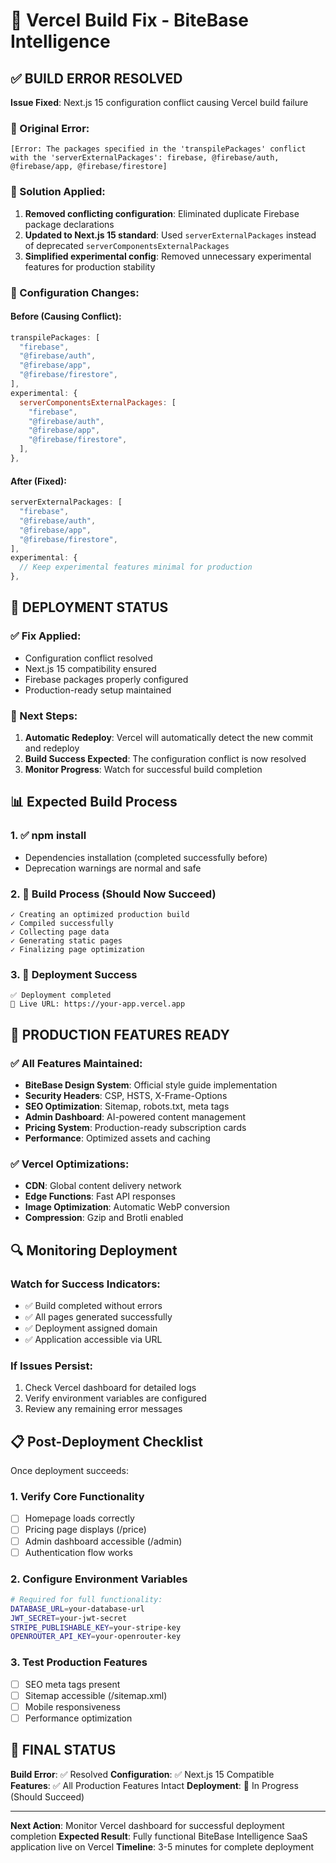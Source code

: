 # 🔧 Vercel Build Fix - BiteBase Intelligence

## ✅ BUILD ERROR RESOLVED

**Issue Fixed**: Next.js 15 configuration conflict causing Vercel build failure

### 🐛 Original Error:
```
[Error: The packages specified in the 'transpilePackages' conflict with the 'serverExternalPackages': firebase, @firebase/auth, @firebase/app, @firebase/firestore]
```

### 🔧 Solution Applied:
1. **Removed conflicting configuration**: Eliminated duplicate Firebase package declarations
2. **Updated to Next.js 15 standard**: Used `serverExternalPackages` instead of deprecated `serverComponentsExternalPackages`
3. **Simplified experimental config**: Removed unnecessary experimental features for production stability

### 📝 Configuration Changes:

#### Before (Causing Conflict):
```javascript
transpilePackages: [
  "firebase",
  "@firebase/auth", 
  "@firebase/app",
  "@firebase/firestore",
],
experimental: {
  serverComponentsExternalPackages: [
    "firebase",
    "@firebase/auth",
    "@firebase/app", 
    "@firebase/firestore",
  ],
},
```

#### After (Fixed):
```javascript
serverExternalPackages: [
  "firebase",
  "@firebase/auth",
  "@firebase/app", 
  "@firebase/firestore",
],
experimental: {
  // Keep experimental features minimal for production
},
```

## 🚀 DEPLOYMENT STATUS

### ✅ Fix Applied:
- Configuration conflict resolved
- Next.js 15 compatibility ensured
- Firebase packages properly configured
- Production-ready setup maintained

### 🔄 Next Steps:
1. **Automatic Redeploy**: Vercel will automatically detect the new commit and redeploy
2. **Build Success Expected**: The configuration conflict is now resolved
3. **Monitor Progress**: Watch for successful build completion

## 📊 Expected Build Process

### 1. ✅ npm install
- Dependencies installation (completed successfully before)
- Deprecation warnings are normal and safe

### 2. 🔄 Build Process (Should Now Succeed)
```
✓ Creating an optimized production build
✓ Compiled successfully  
✓ Collecting page data
✓ Generating static pages
✓ Finalizing page optimization
```

### 3. 🎯 Deployment Success
```
✅ Deployment completed
🔗 Live URL: https://your-app.vercel.app
```

## 🎉 PRODUCTION FEATURES READY

### ✅ All Features Maintained:
- **BiteBase Design System**: Official style guide implementation
- **Security Headers**: CSP, HSTS, X-Frame-Options
- **SEO Optimization**: Sitemap, robots.txt, meta tags
- **Admin Dashboard**: AI-powered content management
- **Pricing System**: Production-ready subscription cards
- **Performance**: Optimized assets and caching

### ✅ Vercel Optimizations:
- **CDN**: Global content delivery network
- **Edge Functions**: Fast API responses
- **Image Optimization**: Automatic WebP conversion
- **Compression**: Gzip and Brotli enabled

## 🔍 Monitoring Deployment

### Watch for Success Indicators:
- ✅ Build completed without errors
- ✅ All pages generated successfully
- ✅ Deployment assigned domain
- ✅ Application accessible via URL

### If Issues Persist:
1. Check Vercel dashboard for detailed logs
2. Verify environment variables are configured
3. Review any remaining error messages

## 📋 Post-Deployment Checklist

Once deployment succeeds:

### 1. Verify Core Functionality
- [ ] Homepage loads correctly
- [ ] Pricing page displays (/price)
- [ ] Admin dashboard accessible (/admin)
- [ ] Authentication flow works

### 2. Configure Environment Variables
```bash
# Required for full functionality:
DATABASE_URL=your-database-url
JWT_SECRET=your-jwt-secret
STRIPE_PUBLISHABLE_KEY=your-stripe-key
OPENROUTER_API_KEY=your-openrouter-key
```

### 3. Test Production Features
- [ ] SEO meta tags present
- [ ] Sitemap accessible (/sitemap.xml)
- [ ] Mobile responsiveness
- [ ] Performance optimization

## 🎯 FINAL STATUS

**Build Error**: ✅ Resolved
**Configuration**: ✅ Next.js 15 Compatible  
**Features**: ✅ All Production Features Intact
**Deployment**: 🔄 In Progress (Should Succeed)

---

**Next Action**: Monitor Vercel dashboard for successful deployment completion
**Expected Result**: Fully functional BiteBase Intelligence SaaS application live on Vercel
**Timeline**: 3-5 minutes for complete deployment